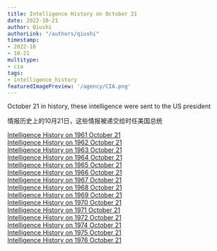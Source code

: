```yaml
---
title: Intelligence History on October 21
date: 2022-10-21
author: Qiushi 
authorLink: "/authors/qiushi"
timestamp: 
- 2022-10
- 10-21
multitype: 
- cia
tags: 
- intelligence_history
featuredImagePreview: '/agency/CIA.png'
---
```



October 21 in history, these intelligence were sent to the US president

情报历史上的10月21日，这些情报被递交给时任美国总统

<!--more-->







[Intelligence History on 1961 October 21](/dailybrief/1961-10-21)   
[Intelligence History on 1962 October 21](/dailybrief/1962-10-21)   
[Intelligence History on 1963 October 21](/dailybrief/1963-10-21)   
[Intelligence History on 1964 October 21](/dailybrief/1964-10-21)   
[Intelligence History on 1965 October 21](/dailybrief/1965-10-21)   
[Intelligence History on 1966 October 21](/dailybrief/1966-10-21)   
[Intelligence History on 1967 October 21](/dailybrief/1967-10-21)   
[Intelligence History on 1968 October 21](/dailybrief/1968-10-21)   
[Intelligence History on 1969 October 21](/dailybrief/1969-10-21)   
[Intelligence History on 1970 October 21](/dailybrief/1970-10-21)   
[Intelligence History on 1971 October 21](/dailybrief/1971-10-21)   
[Intelligence History on 1972 October 21](/dailybrief/1972-10-21)   
[Intelligence History on 1974 October 21](/dailybrief/1974-10-21)   
[Intelligence History on 1975 October 21](/dailybrief/1975-10-21)   
[Intelligence History on 1976 October 21](/dailybrief/1976-10-21)   
